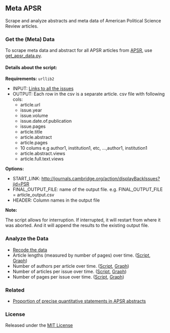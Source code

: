 ## Meta APSR

Scrape and analyze abstracts and meta data of American Political Science Review articles.

### Get the (Meta) Data

To scrape meta data and abstract for all APSR articles from [APSR](http://journals.cambridge.org/action/displayBackIssues?jid=PSR), use [get_apsr_data.py](scripts/get_apsr_data.py).

#### Details about the script:

**Requirements:** `urllib2`

* INPUT: [Links to all the issues](http://journals.cambridge.org/action/displayBackIssues?jid=PSR)
* OUTPUT: Each row in the csv is a separate article. 
  csv file with following cols:
   + article.url
   + issue.year
   + issue.volume
   + issue.date.of.publication
   + issue.pages
   + article.title
   + article.abstract
   + article.pages
   + 10 colums e.g author1, institution1, etc, ...,author1, institution1 
   + article.abstract.views
   + article.full.text.views

**Options:**  

* START_LINK: http://journals.cambridge.org/action/displayBackIssues?jid=PSR
* FINAL_OUTPUT_FILE: name of the output file. e.g. FINAL_OUTPUT_FILE = article_output.csv
* HEADER: Column names in the output file

**Note:**

The script allows for interruption. If interrupted, it will restart from where it was aborted. And it will append the results to the existing output file.

### Analyze the Data

* [Recode the data](scripts/meta_apsr.R)
* Article lengths (measured by number of pages) over time. ([Script](scripts/article_length.R), [Graph](figs/n_pages_per_article_over_time.pdf))  
* Number of authors per article over time. ([Script](scripts/n_authors.R), [Graph](figs/n_authors_per_article_over_time.pdf))  
* Number of articles per issue over time. ([Script](scripts/articles_per_issue.R), [Graph](figs/articles_per_issue_over_time.pdf))  
* Number of pages per issue over time. ([Script](scripts/issue_length.R), [Graph](figs/pages_per_issue_over_time.pdf))  

### Related

* [Proportion of precise quantitative statements in APSR abstracts](https://github.com/soodoku/quant-discipline)

### License

Released under the [MIT License](License.md)